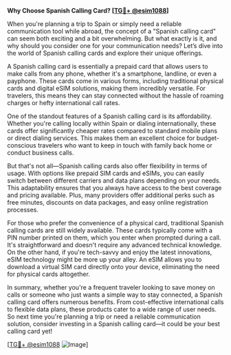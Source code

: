**Why Choose Spanish Calling Card? [[TG💪+ @esim1088](https://t.me/s/esim1088)]**

When you're planning a trip to Spain or simply need a reliable communication tool while abroad, the concept of a "Spanish calling card" can seem both exciting and a bit overwhelming. But what exactly is it, and why should you consider one for your communication needs? Let’s dive into the world of Spanish calling cards and explore their unique offerings.

A Spanish calling card is essentially a prepaid card that allows users to make calls from any phone, whether it's a smartphone, landline, or even a payphone. These cards come in various forms, including traditional physical cards and digital eSIM solutions, making them incredibly versatile. For travelers, this means they can stay connected without the hassle of roaming charges or hefty international call rates.

One of the standout features of a Spanish calling card is its affordability. Whether you're calling locally within Spain or dialing internationally, these cards offer significantly cheaper rates compared to standard mobile plans or direct dialing services. This makes them an excellent choice for budget-conscious travelers who want to keep in touch with family back home or conduct business calls.

But that's not all—Spanish calling cards also offer flexibility in terms of usage. With options like prepaid SIM cards and eSIMs, you can easily switch between different carriers and data plans depending on your needs. This adaptability ensures that you always have access to the best coverage and pricing available. Plus, many providers offer additional perks such as free minutes, discounts on data packages, and easy online registration processes.

For those who prefer the convenience of a physical card, traditional Spanish calling cards are still widely available. These cards typically come with a PIN number printed on them, which you enter when prompted during a call. It's straightforward and doesn't require any advanced technical knowledge. On the other hand, if you're tech-savvy and enjoy the latest innovations, eSIM technology might be more up your alley. An eSIM allows you to download a virtual SIM card directly onto your device, eliminating the need for physical cards altogether.

In summary, whether you're a frequent traveler looking to save money on calls or someone who just wants a simple way to stay connected, a Spanish calling card offers numerous benefits. From cost-effective international calls to flexible data plans, these products cater to a wide range of user needs. So next time you're planning a trip or need a reliable communication solution, consider investing in a Spanish calling card—it could be your best calling card yet!

[[TG💪+ @esim1088](https://t.me/s/esim1088) ![Image](https://i.postimg.cc/Y0z9fWf4/image.png)]